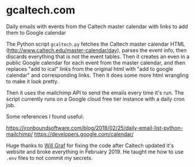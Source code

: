 # gcaltech.com
Daily emails with events from the Caltech master calendar with links to add them to Google calendar

The Python script `gcaltech.py` fetches the Caltech master calendar HTML (http://www.caltech.edu/master-calendar/day), parses the event info, then discards everything that is not the event tables. Then it creates an even in a public Google calendar for each event from the master calendar, and then replaces "add to ical" links from the original html with "add to google calendar" and corresponding links. Then it does some more html wrangling to make it look pretty.

Then it uses the mailchimp API to send the emails every time it's run. The script currently runs on a Google cloud free tier instance with a daily cron job.

Some references I found useful:

https://ironboundsoftware.com/blog/2018/02/25/daily-email-list-python-mailchimp/
https://developers.google.com/calendar/

Huge thanks to [Will Graf](https://github.com/willgraf) for fixing the code after Caltech updated it's website and broke everything in February 2019. He taught me how to use `.env` files to not commit my secrets.
